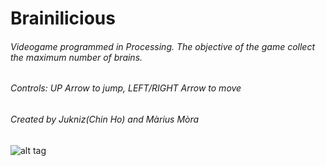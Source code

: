 # Brainilicious
###### Videogame programmed in Processing. The objective of the game collect the maximum number of brains.
###### Controls: UP Arrow to jump, LEFT/RIGHT Arrow to move
###### Created by Jukniz(Chin Ho) and Màrius Mòra
![alt tag](https://scontent-mad.xx.fbcdn.net/hphotos-xpf1/t31.0-8/11026284_1549242205336273_2361464064279709789_o.jpg)
